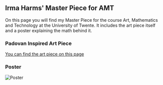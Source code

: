 ## Irma Harms' Master Piece for AMT

On this page you will find my Master Piece for the course Art, Mathematics and Technology at the University of Twente. It includes the art piece itself and a poster explaining the math behind it. 


### Padovan Inspired Art Piece
[You can find the art piece on this page](https://irmaaa97.github.io/AMT_MasterPiece/Padovan/)

### Poster
![Poster](https://user-images.githubusercontent.com/66869547/84595908-de6a0080-ae5a-11ea-8155-38866df329e8.png)
